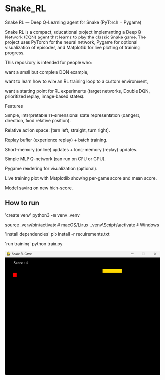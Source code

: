 # Snake_RL
Snake RL — Deep Q-Learning agent for Snake (PyTorch + Pygame)

Snake RL is a compact, educational project implementing a Deep Q-Network (DQN) agent that learns to play the classic Snake game. The project uses PyTorch for the neural network, Pygame for optional visualization of episodes, and Matplotlib for live plotting of training progress.

This repository is intended for people who:

want a small but complete DQN example,

want to learn how to wire an RL training loop to a custom environment,

want a starting point for RL experiments (target networks, Double DQN, prioritized replay, image-based states).

Features

Simple, interpretable 11-dimensional state representation (dangers, direction, food relative position).

Relative action space: [turn left, straight, turn right].

Replay buffer (experience replay) + batch training.

Short-memory (online) updates + long-memory (replay) updates.

Simple MLP Q-network (can run on CPU or GPU).

Pygame rendering for visualization (optional).

Live training plot with Matplotlib showing per-game score and mean score.

Model saving on new high-score.

## How to run
'create venv'
python3 -m venv .venv

source .venv/bin/activate    # macOS/Linux
.\.venv\Scripts\activate    # Windows

'install dependencies'
pip install -r requirements.txt

'run training'
python train.py

![screenshot](images/image.png)